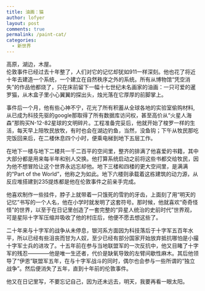 ```yaml
---
title: 油画：猫
author: lofyer
layout: post
comments: true
permalink: /paint-cat/
categories:
  - 新世界
---
```

高原，湖边，木屋。  
伦敦事件已经过去十年整了，人们对它的记忆却犹如911一样深刻。他也花了将近十年去建造一个系统，一个建立在自然秩序之外的系统。所有从博物馆“凭空消失”的作品他都烧了，只在床前留下一幅十七世纪未名画家的油画：一只可爱的暹罗猫，从木盒子里小心翼翼的探出头，烛光落在它厚厚的前脚掌上。

事件后一个月，他有些心神不宁，花光了所有积蓄从全球各地的实验室偷购材料,从已成为科技先驱的google那取得了所有数据库访问权，甚至高价从“火星人海森”那购买N-12-82星球的文明碎片。工程准备完妥后，他就开始了梭罗一样的生活，每天早上陪牧民放牧，有时也会在湖边钓鱼，当然，没鱼钩；下午从牧民那吃完饭回来后，在二楼休息四个小时，便乘电梯到地下五层工作。

在地下一楼与地下二楼共一千二百平的空间里，整齐的排满了他喜爱的书籍，其中大部分都是用来每半年和别人交换。他打算系统启动之前将这些书都交给牧民，因为他不想冒险让这个世界永远忘却他。地下三楼和四楼的更大空间里，是满满的“Part of the World”，他称之为如此。地下六楼则承载着这栋建筑的动力源，从反应堆搭建到235提炼都是他在伦敦事件之前亲手完成。

他喜欢制作一些挂件，脖子上就带着一只饿死的雪豹的牙齿，上面刻了用“明天的记忆”书写的一个人名，他在小学时就发明了这套符号。那时候，他就喜欢“奇奇怪怪”的世界，以至于在日记里创造了一套完整的“异星人统治的史前时代”世界观，可是星际十字军压缩并吸收了他的村庄后，他便不愿去想这些了。

二十年来与十字军的战争从未停息，银河系方面因为科技落后于十字军五百年水平，所以已经有些沮丧而甘为人奴，至少已经有部分国家开始放弃抵抗哪怕是小撮十字军士兵的进攻了。十五年前在参与当地联盟军的一次反抗中，他又目睹了十字军的残忍————他是唯一生还者，代价是缺氧导致的左臂间歇性麻木。其后他领导了“伊恩”联盟军五年，在与十字军战斗的同时，偶尔也会参与一些所谓的“独立战争”。然后便消失了五年，直到十年前的伦敦事件。

他又在日记里写，不要忘记自己，因为还未远去，明天，我要再看一眼太阳。